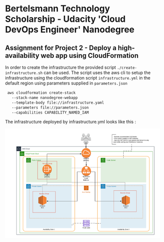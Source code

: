 # Bertelsmann Technology Scholarship - Udacity 'Cloud DevOps Engineer' Nanodegree

## Assignment for Project 2 - Deploy a high-availability web app using CloudFormation

In order to create the infrastructure the provided script `./create-infrastructure.sh` can be used.
The script uses the aws cli to setup the infrastructure using the cloudformation script `infrastructure.yml`
in the default region using parameters supplied in `parameters.json`

     aws cloudformation create-stack 
       --stack-name nanodegree-webapp 
       --template-body file://infrastructure.yaml 
       --parameters file://parameters.json 
       --capabilities CAPABILITY_NAMED_IAM

The infrastructure deployed by infrastructure.yml looks like this :

![HA-WebApp Diagram](./Nanodegree-HA-WebApp.png)
